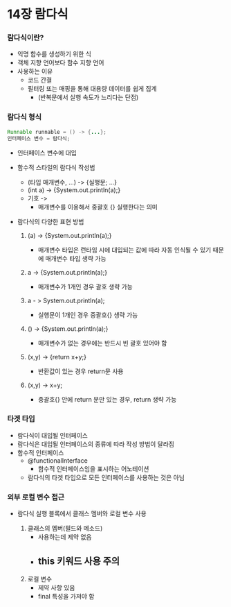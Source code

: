 # 14장 람다식



### 람다식이란?

- 익명 함수를 생성하기 위한 식
- 객체 지향 언어보다 함수 지향 언어
- 사용하는 이유
  - 코드 간결
  - 필터링 또는 매핑을 통해 대용량 데이터를 쉽게 집계
    - (반복문에서 실행 속도가 느리다는 단점)




### 람다식 형식

```java
Runnable runnable = () -> {...};
인터페이스 변수 = 람다식;
```

- 인터페이스 변수에 대입

  

- 함수적 스타일의 람다식 작성법

  - (타입 매개변수, ...) -> {실행문; ...}
  - (int a) -> {System.out.println(a);}
  - 기호 ->
    - 매개변수를 이용해서 중괄호 {} 실행한다는 의미

- 람다식의 다양한 표현 방법

  1. (a) -> {System.out.println(a);}
     - 매개변수 타입은 런타임 시에 대입되는 값에 따라 자동 인식될 수 있기 때문에
       매개변수 타입 생략 가능

  2. a -> {System.out.println(a);}
     - 매개변수가 1개인 경우 괄호 생략 가능
  3. a - > System.out.println(a);
     - 실행문이 1개인 경우 중괄호{} 생략 가능

  4. () -> {System.out.println(a);}
     - 매개변수가 없는 경우에는 반드시 빈 괄호 있어야 함

  5. (x,y) -> {return x+y;}
     - 반환값이 있는 경우 return문 사용

  6. (x,y) -> x+y;
     - 중괄호{} 안에 return 문만 있는 경우, return 생략 가능



### 타겟 타입

- 람다식이 대입될 인터페이스
- 람다식은 대입될 인터페이스의 종류에 따라 작성 방법이 달라짐
- 함수적 인터페이스
  - @functionalInterface
    - 함수적 인터페이스임을 표시하는 어노테이션
  - 람다식의 타겟 타입으로 모든 인터페이스를 사용하는 것은 아님



### 외부 로컬 변수 접근

- 람다식 실행 블록에서 클래스 멤버와 로컬 변수 사용

  1. 클래스의 멤버(필드와 메소드)
     - 사용하는데 제약 없음
     - this 키워드 사용 주의
       - 
  2. 로컬 변수
     - 제약 사항 있음
     - final 특성을 가져야 함